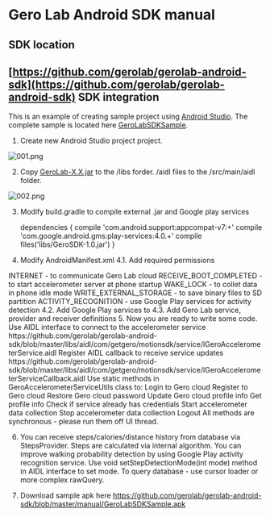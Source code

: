 Gero Lab Android SDK manual
==
SDK location
--
[https://github.com/gerolab/gerolab-android-sdk](https://github.com/gerolab/gerolab-android-sdk)
SDK integration
--
This is an example of creating sample project using [Android Studio](http://developer.android.com/sdk/installing/studio.html). The complete sample is located here [GeroLabSDKSample](../tree/master/samples/GeroLabSDKSample).

1. Create new Android Studio project project.

![001.png](/img/001.png)

2. Copy [GeroLab-X.X.jar](../tree/master/libs) to the /libs forder. /aidl files to the /src/main/aidl folder.

![002.png](/img/002.png)

3. Modify build.gradle to compile external .jar and Google play services

    dependencies {
        compile 'com.android.support:appcompat-v7:+'
        compile 'com.google.android.gms:play-services:4.0.+'
        compile files('libs/GeroSDK-1.0.jar')
    }

4. Modify AndroidManifest.xml
4.1. Add required permissions
<uses-permission android:name="android.permission.INTERNET"/>
<uses-permission android:name="android.permission.RECEIVE_BOOT_COMPLETED"/>
<uses-permission android:name="android.permission.WAKE_LOCK"/>
<uses-permission android:name="android.permission.WRITE_EXTERNAL_STORAGE"/>
<uses-permission android:name="com.google.android.gms.permission.ACTIVITY_RECOGNITION"/>
INTERNET - to communicate Gero Lab cloud
RECEIVE_BOOT_COMPLETED - to start accelerometer server at phone startup
WAKE_LOCK - to collet data in phone idle mode
WRITE_EXTERNAL_STORAGE - to save binary files to SD partition
ACTIVITY_RECOGNITION - use Google Play services for activity detection
4.2. Add Google Play services <meta-data> to <application>
<meta-data
      android:name="com.google.android.gms.version"
      android:value="@integer/google_play_services_version"/>
4.3. Add Gero Lab service, provider and receiver definitions
<service
      android:name="com.getgero.motionsdk.service.GeroAccelerometerService"
      android:exported="false"/>
<provider
      android:name="com.getgero.motionsdk.storage.StepsProvider"
      android:authorities="com.getgero.motionsdk.provider.Steps"
      android:exported="false"/>
<receiver
      android:name="com.getgero.motionsdk.receiver.BootReceiver"
      android:exported="false">
      <intent-filter>
            <action android:name="android.intent.action.BOOT_COMPLETED"/>
      </intent-filter>
      <intent-filter>
            <action android:name="android.intent.action.PACKAGE_REPLACED"/>
            <data
                  android:scheme="package"/>
      </intent-filter>
</receiver>
5. Now you are ready to write some code.
Use AIDL interface to connect to the accelerometer service https://github.com/gerolab/gerolab-android-sdk/blob/master/libs/aidl/com/getgero/motionsdk/service/IGeroAccelerometerService.aidl
Register AIDL callback to receive service updates https://github.com/gerolab/gerolab-android-sdk/blob/master/libs/aidl/com/getgero/motionsdk/service/IGeroAccelerometerServiceCallback.aidl
Use static methods in GeroAccelerometerServiceUtils class to:
Login to Gero cloud
Register to Gero cloud
Restore Gero cloud password
Update Gero cloud profile info
Get profile info
Check if service already has credentials
Start accelerometer data collection
Stop accelerometer data collection
Logout
All methods are synchronous - please run them off UI thread.

6. You can receive steps/calories/distance history from database via StepsProvider.
Steps are calculated via internal algorithm. You can improve walking probability detection by using Google Play activity recognition service. Use void setStepDetectionMode(int mode) method in AIDL interface to set mode.
To query database - use cursor loader or more complex rawQuery.

7. Download sample apk here https://github.com/gerolab/gerolab-android-sdk/blob/master/manual/GeroLabSDKSample.apk
 